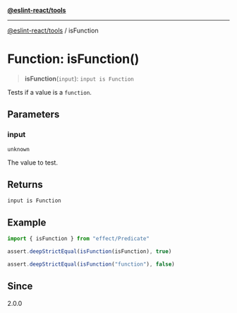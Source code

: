 [**@eslint-react/tools**](../README.md)

***

[@eslint-react/tools](../README.md) / isFunction

# Function: isFunction()

> **isFunction**(`input`): `input is Function`

Tests if a value is a `function`.

## Parameters

### input

`unknown`

The value to test.

## Returns

`input is Function`

## Example

```ts
import { isFunction } from "effect/Predicate"

assert.deepStrictEqual(isFunction(isFunction), true)

assert.deepStrictEqual(isFunction("function"), false)
```

## Since

2.0.0
